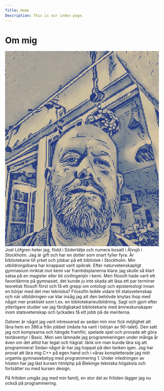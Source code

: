 ```yaml
---
Title: Home
Description: This is our index page.
---
```


Om mig
==========================
<img class="me-img" src="assets/img/me3.jpg" alt= "Bild på Joel Löfgren">
Joel Löfgren heter jag, född i Södertälje och numera bosatt i Älvsjö i Stockholm. Jag är gift och har en dotter som snart fyller fyra. Är bibliotekarie till yrket och jobbar på ett bibliotek i Stockholm. Min utbildningsbana har knappast varit spikrak. Efter naturvetenskapligt gymnasium inriktat mot kemi var framtidsplanerna klara: jag skulle så klart satsa på en magister eller bli civilingenjör i kemi. Men filosofi hade varit ett favoritämne på gymnasiet, det kunde ju inte skada att läsa ett par terminer teoretisk filosofi först och få ett grepp om ontologi och epistemologi innan en börjar med det mer tekniska? Filosofin ledde vidare till statsvetenskap och när utbildningen var klar insåg jag att den behövde knytas ihop med något mer praktiskt som t.ex. en bibliotekarieutbildning. Sagt och gjort efter ytterligare studier var jag färdigbakad bibliotekarie med ämneskunskaper inom statsvetenskap och lyckades få ett jobb på de meriterna.

Datorer är något jag varit intresserad av sedan min mor fick möjlighet att låna hem en 386:a från jobbet (måste ha varit i början av 90-talet). Den satt jag och kompisarna och hängde framför, spelade spel och provade att göra textäventyr i Basic. Men sen lämnade jag programmeringen under många år även om det alltid har legat och hägrat: tänk om man kunde lära sig att programmera! Sedan något år har jag hoppat på den tanken igen. Jag har provat att lära mig C++ på egen hand och i våras kompletterade jag mitt urgamla gymnasiebetyg med programmering 1. Under inledningen av hösten har jag läst kursen htmlphp på Blekinge tekniska högskola och fortsätter nu med kursen design.

På fritiden umgås jag med min familj, en stor del av fritiden lägger jag nu också på programmering.